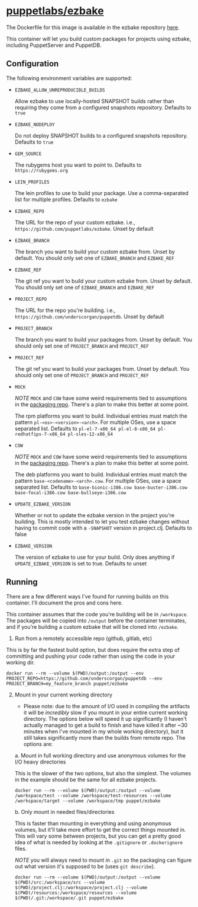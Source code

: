 # [puppetlabs/ezbake](https://github.com/puppetlabs/ezbake)

The Dockerfile for this image is available in the ezbake repository [here][1].

This container will let you build custom packages for projects using ezbake,
including PuppetServer and PuppetDB.

## Configuration

The following environment variables are supported:

- `EZBAKE_ALLOW_UNREPRODUCIBLE_BUILDS`

  Allow ezbake to use locally-hosted SNAPSHOT builds rather than requiring
  they come from a configured snapshots repository. Defaults to `true`

- `EZBAKE_NODEPLOY`

  Do not deploy SNAPSHOT builds to a configured snapshots repository. Defaults
  to `true`

- `GEM_SOURCE`

  The rubygems host you want to point to. Defaults to `https://rubygems.org`

- `LEIN_PROFILES`

  The lein profiles to use to build your package. Use a comma-separated list for multiple
  profiles. Defaults to `ezbake`

- `EZBAKE_REPO`

  The URL for the repo of your custom ezbake. i.e., `https://github.com/puppetlabs/ezbake`.
  Unset by default

- `EZBAKE_BRANCH`

  The branch you want to build your custom ezbake from. Unset by default. You should only
  set one of `EZBAKE_BRANCH` and `EZBAKE_REF`

- `EZBAKE_REF`

  The git ref you want to build your custom ezbake from. Unset by default. You should only
  set one of `EZBAKE_BRANCH` and `EZBAKE_REF`

- `PROJECT_REPO`

  The URL for the repo you're building. i.e., `https://github.com/underscorgan/puppetdb`.
  Unset by default

- `PROJECT_BRANCH`

  The branch you want to build your packages from. Unset by default. You should only set
  one of `PROJECT_BRANCH` and `PROJECT_REF`

- `PROJECT_REF`

  The git ref you want to build your packages from. Unset by default. You should only set
  one of `PROJECT_BRANCH` and `PROJECT_REF`

- `MOCK`

  *NOTE* `MOCK` and `COW` have some weird requirements tied to assumptions in the [packaging repo](https://github.com/puppetlabs/packaging). There's a plan to make this better at some point.

  The rpm platforms you want to build. Individual entries must match the pattern
  `pl-<os>-<version>-<arch>`. For multiple OSes, use a space separated list. Defaults to
  `pl-el-7-x86_64 pl-el-8-x86_64 pl-redhatfips-7-x86_64 pl-sles-12-x86_64`

- `COW`

  *NOTE* `MOCK` and `COW` have some weird requirements tied to assumptions in the [packaging repo](https://github.com/puppetlabs/packaging). There's a plan to make this better at some point.

  The deb platforms you want to build. Individual entries must match the pattern
  `base-<codename>-<arch>.cow`. For multiple OSes, use a space separated list. Defaults to 
  `base-bionic-i386.cow base-buster-i386.cow base-focal-i386.cow base-bullseye-i386.cow`

- `UPDATE_EZBAKE_VERSION`

  Whether or not to update the ezbake version in the project you're building. This is
  mostly intended to let you test ezbake changes without having to commit code with a `-SNAPSHOT`
  version in project.clj. Defaults to false

- `EZBAKE_VERSION`

  The version of ezbake to use for your build. Only does anything if `UPDATE_EZBAKE_VERSION`
  is set to true. Defaults to unset


## Running

There are a few different ways I've found for running builds on this container. I'll document
the pros and cons here.

This container assumes that the code you're building will be in `/workspace`. The packages
will be copied into `/output` before the container terminates, and if you're building a
custom ezbake that will be cloned into `/ezbake`.

1. Run from a remotely accessible repo (github, gitlab, etc)

This is by far the fastest build option, but does require the extra step of committing and pushing your code
rather than using the code in your working dir.

```
docker run --rm --volume $(PWD)/output:/output --env PROJECT_REPO=https://github.com/underscorgan/puppetdb --env PROJECT_BRANCH=my_feature_branch puppet/ezbake
```

2. Mount in your current working directory

    * Please note: due to the amount of I/O used in compiling the artifacts it will be _incredibly_ slow if you
mount in your entire current working directory. The options below will speed it up significantly (I haven't
actually managed to get a build to finish and have killed it after ~30 minutes when I've mounted in my whole
working directory), but it still takes significantly more than the builds from remote repo. The options are:

    a. Mount in full working directory and use anonymous volumes for the I/O heavy directories

    This is the slower of the two options, but also the simplest. The volumes in the example should be the
    same for all ezbake projects.

    ```
    docker run --rm --volume $(PWD)/output:/output --volume /workspace/test --volume /workspace/test-resources --volume /workspace/target --volume /workspace/tmp puppet/ezbake
    ```
    
    b. Only mount in needed files/directories

    This is faster than mounting in everything and using anonymous volumes, but it'll take more effort
    to get the correct things mounted in. This will vary some between projects, but you can get a pretty
    good idea of what is needed by looking at the `.gitignore` or `.dockerignore` files.

    *NOTE* you will always need to mount in `.git` so the packaging can figure out what version it's supposed
    to be (uses `git describe`).

    ```
    docker run --rm --volume $(PWD)/output:/output --volume $(PWD)/src:/workspace/src --volume $(PWD)/project.clj:/workspace/project.clj --volume $(PWD)/resources:/workspace/resources --volume $(PWD)/.git:/workspace/.git puppet/ezbake
    ```

[1]: https://github.com/puppetlabs/ezbake/blob/master/docker/ezbake/Dockerfile

